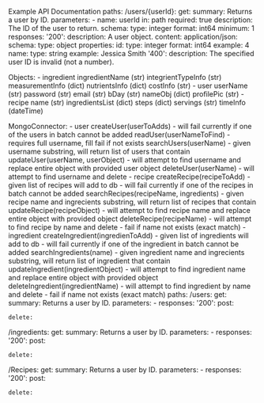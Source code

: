 Example API Documentation
paths:
  /users/{userId}:
    get:
      summary: Returns a user by ID.
      parameters:
        - name: userId
          in: path
          required: true
          description: The ID of the user to return.
          schema:
            type: integer
            format: int64
            minimum: 1
      responses:
        '200':
          description: A user object.
          content:
            application/json:
              schema:
                type: object
                properties:
                  id:
                    type: integer
                    format: int64
                    example: 4
                  name:
                    type: string
                    example: Jessica Smith
        '400':
          description: The specified user ID is invalid (not a number).

Objects:
    - ingredient
        ingredientName (str)
        integrientTypeInfo (str)
        measurementInfo (dict)
        nutrientsInfo (dict)
        costInfo (str)
    - user
        userName (str)
        password (str)
        email (str)
        bDay (str)
        nameObj (dict)
        profilePic (str)
    - recipe
        name (str)
        ingredientsList (dict) 
        steps (dict) 
        servings (str)
        timeInfo (dateTime)

MongoConnector: 
    - user
        createUser(userToAdds)
          - will fail currently if one of the users in batch cannot be                added
        readUser(userNameToFind)
          - requires full username, fill fail if not exists
        searchUsers(userName)
          - given username substring, will return list of users that                  contain 
        updateUser(userName, userObject)
          - will attempt to find username and replace entire object with             provided user object
        deleteUser(userName)
          - will attempt to find username and delete
    - recipe
        createRecipe(recipeToAdd)
          - given list of recipes will add to db
          - will fail currently if one of the recipes in batch cannot be                added
        searchRecipes(recipeName, ingredients)
          - given recipe name and ingrecients substring, will return                 list of recipes that contain 
        updateRecipe(recipeObject)
          - will attempt to find recipe name and replace entire object               with provided object
        deleteRecipe(recipeName)
          - will attempt to find recipe by name and delete
          - fail if name not exists (exact match)
    - ingredient 
        createIngredient(ingredienToAdd)
          - given list of ingredients will add to db
          - will fail currently if one of the ingredient in batch cannot be          added
        searchIngredients(name)
          - given ingredient name and ingrecients substring, will return             list of ingredient that contain 
        updateIngredient(ingredientObject)
          - will attempt to find ingredient name and replace entire                  object with provided object
        deleteIngredient(ingredientName)
          - will attempt to find ingredient by name and delete
          - fail if name not exists (exact match)
paths:
  /users:
    get:
      summary: Returns a user by ID.
      parameters:
        - 
      responses:
        '200':
    post:

    delete:
    
  /ingredients:
    get:
      summary: Returns a user by ID.
      parameters:
        - 
      responses:
        '200':
    post:

    delete:

  /Recipes:
    get:
      summary: Returns a user by ID.
      parameters:
        - 
      responses:
        '200':
    post:

    delete:
